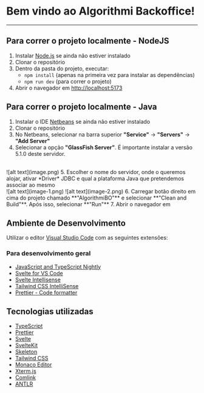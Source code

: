 # Bem vindo ao Algorithmi Backoffice!
*** 
## Para correr o projeto localmente - NodeJS

1. Instalar [Node.js](https://nodejs.org/en/download/) se ainda não estiver instalado
2. Clonar o repositório
3. Dentro da pasta do projeto, executar:
    - `npm install` (apenas na primeira vez para instalar as dependências)
    - `npm run dev` (para correr o projeto)
4. Abrir o navegador em <http://localhost:5173>

## Para correr o projeto localmente - Java

1. Instalar o IDE [Netbeans](https://netbeans.apache.org/front/main/download/nb21/) se ainda não estiver instalado
2. Clonar o repositório
3. No Netbeans, selecionar na barra superior **"Service"** → **"Servers"** → **"Add Server"**
4. Selecionar a opção **"GlassFish Server"**. É importante instalar a versão 5.1.0 deste servidor.
<br/>
![alt text](image.png)
5. Escolher o nome do servidor, onde o queremos alojar, ativar *Driver* JDBC e qual a plataforma Java que pretendemos associar ao mesmo
<br/>
![alt text](image-1.png)
![alt text](image-2.png)
6. Carregar botão direito em cima do projeto chamado **"AlgorithmiBO"** e selecionar **"Clean and Build"**. Após isso, selecionar **"Run"**
7. Abrir o navegador em <http://localhost:8080>

## Ambiente de Desenvolvimento

Utilizar o editor [Visual Studio Code](https://code.visualstudio.com/) com as seguintes extensões:

### Para desenvolvimento geral

- [JavaScript and TypeScript Nightly](https://marketplace.visualstudio.com/items?itemName=ms-vscode.vscode-typescript-next)
- [Svelte for VS Code](https://marketplace.visualstudio.com/items?itemName=svelte.svelte-vscode)
- [Svelte Intellisense](https://marketplace.visualstudio.com/items?itemName=ardenivanov.svelte-intellisense)
- [Tailwind CSS IntelliSense](https://marketplace.visualstudio.com/items?itemName=bradlc.vscode-tailwindcss)
- [Prettier - Code formatter](https://marketplace.visualstudio.com/items?itemName=esbenp.prettier-vscode)

## Tecnologias utilizadas

- [TypeScript](https://www.typescriptlang.org/)
- [Prettier](https://prettier.io/)
- [Svelte](https://svelte.dev/)
- [SvelteKit](https://kit.svelte.dev/)
- [Skeleton](https://www.skeleton.dev/)
- [Tailwind CSS](https://tailwindcss.com/)
- [Monaco Editor](https://microsoft.github.io/monaco-editor/)
- [Xterm.js](https://xtermjs.org/)
- [Comlink](https://github.com/GoogleChromeLabs/comlink)
- [ANTLR](https://www.antlr.org/)
